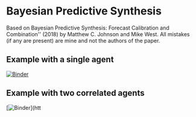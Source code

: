 # Bayesian Predictive Synthesis
Based on Bayesian Predictive Synthesis: Forecast Calibration and Combination'' (2018) by Matthew C. Johnson and Mike West. All mistakes (if any are present) are mine and not the authors of the paper.

## Example with a single agent
[![Binder](https://mybinder.org/badge_logo.svg)](https://mybinder.org/v2/gh/dbernaciak/BPS-app/main?urlpath=voila%2Frender%2Fbps_app.ipynb)

## Example with two correlated agents
[![Binder](https://mybinder.org/badge_logo.svg)](htt
